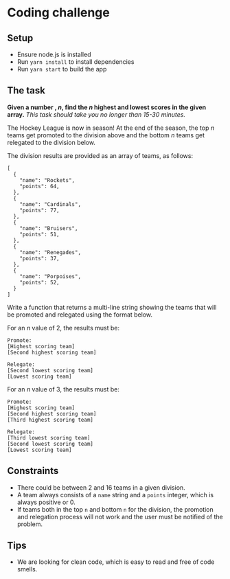 # Coding challenge

## Setup

- Ensure node.js is installed
- Run `yarn install` to install dependencies
- Run `yarn start` to build the app

## The task

**Given a number , _n_, find the _n_ highest and lowest scores in the given array.**
_This task should take you no longer than 15-30 minutes._

The Hockey League is now in season! At the end of the season, the top _n_ teams get promoted to the division above and the bottom _n_ teams get relegated to the division below.

The division results are provided as an array of teams, as follows:

```
[
  {
    "name": "Rockets",
    "points": 64,
  },
  {
    "name": "Cardinals",
    "points": 77,
  },
  {
    "name": "Bruisers",
    "points": 51,
  },
  {
    "name": "Renegades",
    "points": 37,
  },
  {
    "name": "Porpoises",
    "points": 52,
  }
]

```

Write a function that returns a multi-line string showing the teams that will be promoted and relegated using the format below.

For an _n_ value of 2, the results must be:

```
Promote:
[Highest scoring team]
[Second highest scoring team]

Relegate:
[Second lowest scoring team]
[Lowest scoring team]
```

For an _n_ value of 3, the results must be:

```
Promote:
[Highest scoring team]
[Second highest scoring team]
[Third highest scoring team]

Relegate:
[Third lowest scoring team]
[Second lowest scoring team]
[Lowest scoring team]
```
## Constraints

- There could be between 2 and 16 teams in a given division.
- A team always consists of a `name` string and a `points` integer, which is always positive or 0.
- If teams both in the top `n` and bottom `n` for the division, the promotion and relegation process will not work and the user must be notified of the problem.

## Tips

- We are looking for clean code, which is easy to read and free of code smells.
